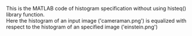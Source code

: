 This is the MATLAB code of histogram specification without using histeq() library function. <br>
Here the histogram of an input image ('cameraman.png') is equalized with respect to the histogram of an specified image ('einstein.png')<br>
